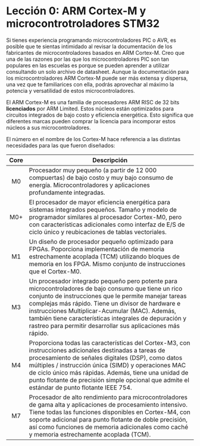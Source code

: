 # **Lección 0**: ARM Cortex-M y microcontrotroladores STM32

Si tienes experiencia programando microcontroladores PIC o AVR, es posible que te sientas intimidado al revisar la documentación de los fabricantes de microcontroladores basados en ARM Cortex-M. Creo que una de las razones por las que los microcontroladores PIC son tan populares en las escuelas es porque se pueden aprender a utilizar consultando un solo archivo de datasheet. Aunque la documentación para los microcontroladores ARM Cortex-M puede ser más extensa y dispersa, una vez que te familiarices con ella, podrás aprovechar al máximo la potencia y versatilidad de estos microcontroladores.

El ARM Cortex-M es una familia de procesadores ARM RISC de 32 bits **licenciados** por ARM Limited. Estos núcleos están optimizados para circuitos integrados de bajo costo y eficiencia energética. Esto significa que diferentes marcas pueden comprar la licencia para incomporar estos núcleos a sus microcontroladores. 

El número en el nombre de los Cortex-M hace referencia a las distintas necesidades para las que fueron diseñados: 

|     Core    | Descripción |
| :-----------: | ----------- |
|         M0  | Procesador muy pequeño (a partir de 12 000 compuertas) de bajo costo y muy bajo consumo de energía. Microcontroladores y aplicaciones profundamente integradas.|
|  M0+  | El procesador de mayor eficiencia energética para sistemas integrados pequeños. Tamaño y modelo de programador similares al procesador Cortex-M0, pero con características adicionales como interfaz de E/S de ciclo único y reubicaciones de tablas vectoriales.|
|  M1  | Un diseño de procesador pequeño optimizado para FPGAs. Poporciona implementación de memoria estrechamente acoplada (TCM) utilizando bloques de memoria en los FPGA. Mismo conjunto de instrucciones que el Cortex-M0.|
|  M3  | Un procesador integrado pequeño pero potente para microcontroladores de bajo consumo que tiene un rico conjunto de instrucciones que le permite manejar tareas complejas más rápido. Tiene un divisor de hardware e instrucciones Multiplicar-Acumular (MAC). Además, también tiene características integrales de depuración y rastreo para permitir desarrollar sus aplicaciones más rápido.|
|  M4  | Proporciona todas las características del Cortex-M3, con instrucciones adicionales destinadas a tareas de procesamiento de señales digitales (DSP), como datos múltiples / instrucción única (SIMD) y operaciones MAC de ciclo único más rápidas. Además, tiene una unidad de punto flotante de precisión simple opcional que admite el estándar de punto flotante IEEE 754.|
|  M7  | Procesador de alto rendimiento para microcontroladores de gama alta y aplicaciones de procesamiento intensivo. Tiene todas las funciones disponibles en Cortex-M4, con soporte adicional para punto flotante de doble precisión, así como funciones de memoria adicionales como caché y memoria estrechamente acoplada (TCM).|

